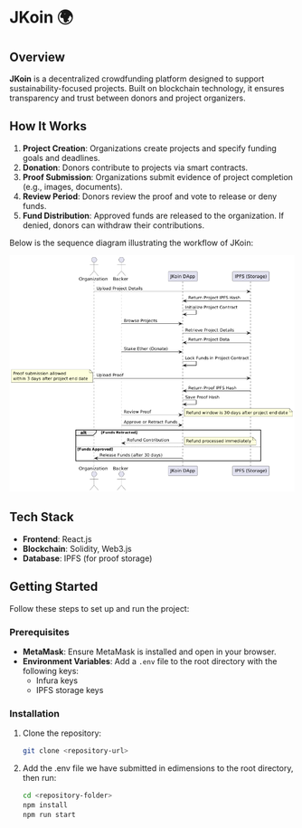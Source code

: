 # JKoin 🌍

## Overview
**JKoin** is a decentralized crowdfunding platform designed to support sustainability-focused projects. Built on blockchain technology, it ensures transparency and trust between donors and project organizers.

## How It Works
1. **Project Creation**: Organizations create projects and specify funding goals and deadlines.
2. **Donation**: Donors contribute to projects via smart contracts.
3. **Proof Submission**: Organizations submit evidence of project completion (e.g., images, documents).
4. **Review Period**: Donors review the proof and vote to release or deny funds.
5. **Fund Distribution**: Approved funds are released to the organization. If denied, donors can withdraw their contributions.

Below is the sequence diagram illustrating the workflow of JKoin:

![JKoin Workflow](sequence_diagram.png)

## Tech Stack
- **Frontend**: React.js
- **Blockchain**: Solidity, Web3.js
- **Database**: IPFS (for proof storage)

## Getting Started

Follow these steps to set up and run the project:

### Prerequisites
- **MetaMask**: Ensure MetaMask is installed and open in your browser.
- **Environment Variables**: Add a `.env` file to the root directory with the following keys:
  - Infura keys
  - IPFS storage keys

### Installation
1. Clone the repository:
   ```bash
   git clone <repository-url>
2. Add the .env file we have submitted in edimensions to the root directory, then run:
   ```bash
   cd <repository-folder>
   npm install
   npm run start

